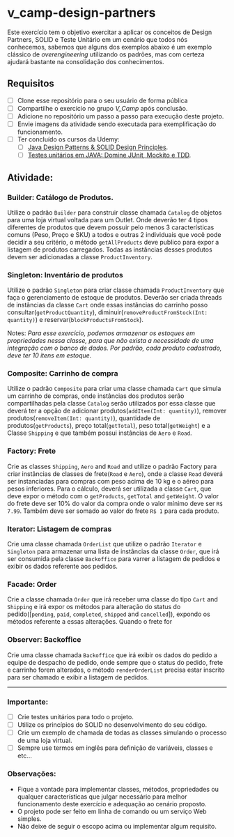 # v_camp-design-partners
Este exercício tem o objetivo exercitar a aplicar os conceitos de Design Partners, SOLID e Teste Unitário em um cenário que todos nós conhecemos, sabemos que alguns dos exemplos abaixo é um exemplo clássico de *_overengineering_* utilizando os padrões, mas com certeza ajudará bastante na consolidação dos conhecimentos.


## Requisitos
- [ ] Clone esse repositório para o seu usuário de forma pública
- [ ] Compartilhe o exercício no grupo *V_Camp* após conclusão.
- [ ] Adicione no repositório um passo a passo para execução deste projeto.
- [ ] Envie imagens da atividade sendo executada para exemplificação do funcionamento.
- [ ] Ter concluído os cursos da Udemy:
  - [ ] [Java Design Patterns & SOLID Design Principles](https://valtech.udemy.com/course/design-patterns-in-java-concepts-hands-on-projects/).
  - [ ] [Testes unitários em JAVA: Domine JUnit, Mockito e TDD](https://valtech.udemy.com/course/testes-unitarios-em-java/).

## Atividade:

### Builder: Catálogo de Produtos.
Utilize o padrão `Builder` para construir classe chamada `Catalog` de objetos para uma loja virtual voltada para um Outlet. Onde deverão ter 4 tipos diferentes de produtos que devem possuir pelo menos 3 características comuns (Peso, Preço e SKU) a todos e outras 2 individuais que você pode decidir a seu critério, o método `getAllProducts` deve publico para expor a listagem de produtos carregados. Todas as instâncias desses produtos devem ser adicionadas a classe `ProductInventory`.

### Singleton: Inventário de produtos
Utilize o padrão `Singleton` para criar classe chamada `ProductInventory` que faça o gerenciamento de estoque de produtos. Deverão ser criada threads de instâncias da classe `Cart` onde essas instâncias do carrinho posso consultar(`getProductQuantity`), diminuir(`removeProductFromStock(Int: quantity)`) e reservar(`blockProductsFromStock`).

Notes: *Para esse exercício, podemos armazenar os estoques em propriedades nessa classe, para que não exista a necessidade de uma integração com o banco de dados. Por padrão, cada produto cadastrado, deve ter 10 itens em estoque.*

### Composite: Carrinho de compra
Utilize o padrão `Composite` para criar uma classe chamada `Cart` que simula um carrinho de compras, onde instâncias dos produtos serão compartilhadas pela classe `Catalog` serão utilizados por essa classe que deverá ter a opção de adicionar produtos(`addItem(Int: quantity)`), remover produtos(`removeItem(Int: quantity)`), quantidade de produtos(`getProducts`), preço total(`getTotal`), peso total(`getWeight`) e a Classe `Shipping` e que também possui instâncias de `Aero` e `Road`.


### Factory: Frete
Crie as classes `Shipping`, `Aero` and `Road` and utilize o padrão Factory para criar instâncias de classes de frete(`Road` e `Aero`), onde a classe `Road` deverá ser instanciadas para compras com peso acima de 10 kg e o aéreo para pesos inferiores. Para o cálculo, deverá ser utilizada a classe `Cart`, que deve expor o método com o `getProducts`, `getTotal` and `getWeight`. O valor do frete deve ser 10% do valor da compra onde o valor mínimo deve ser `R$ 7.99`. Também deve ser somado ao valor do frete `R$ 1` para cada produto.

### Iterator: Listagem de compras
Crie uma classe chamada `OrderList` que utilize o padrão `Iterator` e `Singleton` para armazenar uma lista de instâncias da classe `Order`, que irá ser consumida pela classe `Backoffice` para varrer a listagem de pedidos e exibir os dados referente aos pedidos.

### Facade: Order
Crie a classe chamada `Order` que irá receber uma classe do tipo `Cart` and `Shipping` e irá expor os métodos para alteração do status do pedido([`pending`, `paid`, `completed`, `shipped` and `cancelled`]), expondo os métodos referente a essas alterações. Quando o frete for 

### Observer: Backoffice
Crie uma classe chamada `Backoffice` que irá exibir os dados do pedido a equipe de despacho de pedido, onde sempre que o status do pedido, frete e carrinho forem alterados, o método `renderOrderList` precisa estar inscrito para ser chamado e exibir a listagem de pedidos. 

---

### Importante:
- [ ] Crie testes unitários para todo o projeto.
- [ ] Utilize os princípios do SOLID no desenvolvimento do seu código.
- [ ] Crie um exemplo de chamada de todas as classes simulando o processo de uma loja virtual.
- [ ] Sempre use termos em inglês para definição de variáveis, classes e etc...

### Observações: 
- Fique a vontade para implementar classes, métodos, propriedades ou qualquer características que julgar necessário para melhor funcionamento deste exercício e adequação ao cenário proposto.
- O projeto pode ser feito em linha de comando ou um serviço Web simples.
- Não deixe de seguir o escopo acima ou implementar algum requisito.
 
